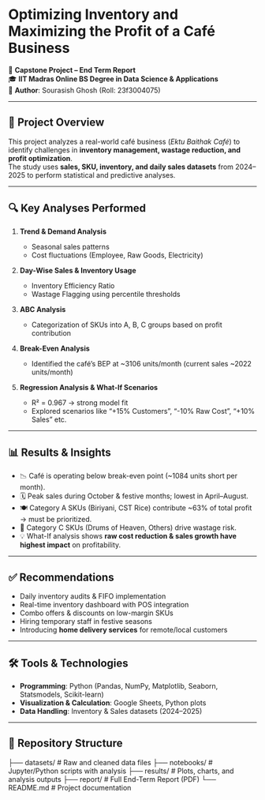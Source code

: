 # Optimizing Inventory and Maximizing the Profit of a Café Business

📌 **Capstone Project – End Term Report**  
🎓 **IIT Madras Online BS Degree in Data Science & Applications**  
👤 **Author**: Sourasish Ghosh (Roll: 23f3004075)  

---

## 📖 Project Overview
This project analyzes a real-world café business (*Ektu Baithak Café*) to identify challenges in **inventory management, wastage reduction, and profit optimization**.  
The study uses **sales, SKU, inventory, and daily sales datasets** from 2024–2025 to perform statistical and predictive analyses.

---

## 🔍 Key Analyses Performed
1. **Trend & Demand Analysis**
   - Seasonal sales patterns
   - Cost fluctuations (Employee, Raw Goods, Electricity)
   
2. **Day-Wise Sales & Inventory Usage**
   - Inventory Efficiency Ratio
   - Wastage Flagging using percentile thresholds  

3. **ABC Analysis**
   - Categorization of SKUs into A, B, C groups based on profit contribution  

4. **Break-Even Analysis**
   - Identified the café’s BEP at ~3106 units/month (current sales ~2022 units/month)  

5. **Regression Analysis & What-If Scenarios**
   - R² = 0.967 → strong model fit  
   - Explored scenarios like “+15% Customers”, “-10% Raw Cost”, “+10% Sales” etc.  

---

## 📊 Results & Insights
- 📉 Café is operating below break-even point (~1084 units short per month).  
- 🗓️ Peak sales during October & festive months; lowest in April–August.  
- 🍽️ Category A SKUs (Biriyani, CST Rice) contribute ~63% of total profit → must be prioritized.  
- 🚫 Category C SKUs (Drums of Heaven, Others) drive wastage risk.  
- 💡 What-If analysis shows **raw cost reduction & sales growth have highest impact** on profitability.  

---

## ✅ Recommendations
- Daily inventory audits & FIFO implementation  
- Real-time inventory dashboard with POS integration  
- Combo offers & discounts on low-margin SKUs  
- Hiring temporary staff in festive seasons  
- Introducing **home delivery services** for remote/local customers  

---

## 🛠️ Tools & Technologies
- **Programming**: Python (Pandas, NumPy, Matplotlib, Seaborn, Statsmodels, Scikit-learn)  
- **Visualization & Calculation**: Google Sheets, Python plots  
- **Data Handling**: Inventory & Sales datasets (2024–2025)  

---

## 📂 Repository Structure

├── datasets/ # Raw and cleaned data files
├── notebooks/ # Jupyter/Python scripts with analysis
├── results/ # Plots, charts, and analysis outputs
├── report/ # Full End-Term Report (PDF)
└── README.md # Project documentation

